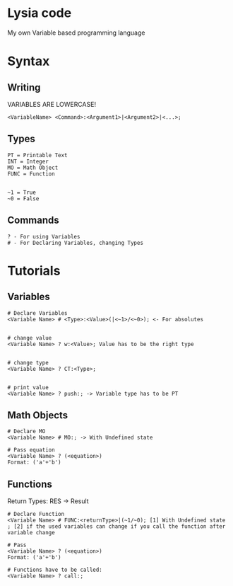 
# Lysia code

My own Variable based programming language

  
# Syntax
## Writing
VARIABLES ARE LOWERCASE!

```
<VariableName> <Command>:<Argument1>|<Argument2>|<...>;

```

  

## Types

```
PT = Printable Text
INT = Integer
MO = Math Object
FUNC = Function 

  
~1 = True
~0 = False

```


## Commands

```
? - For using Variables
# - For Declaring Variables, changing Types
```

  

# Tutorials

## Variables

```
# Declare Variables
<Variable Name> # <Type>:<Value>(|<~1>/<~0>); <- For absolutes

 
# change value
<Variable Name> ? w:<Value>; Value has to be the right type


# change type
<Variable Name> ? CT:<Type>;


# print value
<Variable Name> ? push:; -> Variable type has to be PT
```

## Math Objects

```
# Declare MO 
<Variable Name> # MO:; -> With Undefined state

# Pass equation
<Variable Name> ? (<equation>)
Format: ('a'+'b')  
```
## Functions
Return Types: RES -> Result
```
# Declare Function
<Variable Name> # FUNC:<returnType>|(~1/~0); [1] With Undefined state ; [2] if the used variables can change if you call the function after variable change

# Pass 
<Variable Name> ? (<equation>)
Format: ('a'+'b')

# Functions have to be called:
<Variable Name> ? call:;
```